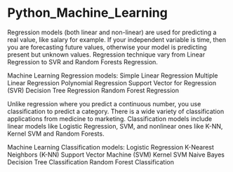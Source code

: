 # Python_Machine_Learning

Regression models (both linear and non-linear) are used for predicting a real value, like salary for example. If your independent variable is time, then you are forecasting future values, otherwise your model is predicting present but unknown values. Regression technique vary from Linear Regression to SVR and Random Forests Regression.

Machine Learning Regression models:
Simple Linear Regression
Multiple Linear Regression
Polynomial Regression
Support Vector for Regression (SVR)
Decision Tree Regression
Random Forest Regression

Unlike regression where you predict a continuous number, you use classification to predict a category. There is a wide variety of classification applications from medicine to marketing. Classification models include linear models like Logistic Regression, SVM, and nonlinear ones like K-NN, Kernel SVM and Random Forests.

Machine Learning Classification models:
Logistic Regression
K-Nearest Neighbors (K-NN)
Support Vector Machine (SVM)
Kernel SVM
Naive Bayes
Decision Tree Classification
Random Forest Classification
